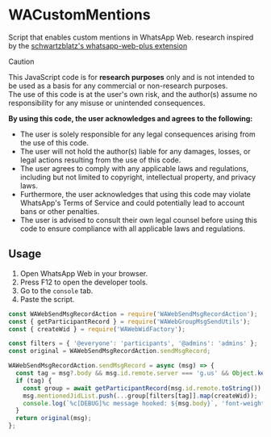 # WACustomMentions
Script that enables custom mentions in WhatsApp Web.
research inspired by the [schwartzblatz's whatsapp-web-plus extension](https://github.com/Schwartzblat/WhatsApp-Web-Plus/blob/main/scripts/hook_send_message.js)

> [!CAUTION] 
> This JavaScript code is for **research purposes** only and is not intended to be used as a basis for any commercial or non-research purposes.  
> The use of this code is at the user's own risk, and the author(s) assume no responsibility for any misuse or unintended consequences.  
>
> **By using this code, the user acknowledges and agrees to the following:**
> 
> - The user is solely responsible for any legal consequences arising from the use of this code.  
> - The user will not hold the author(s) liable for any damages, losses, or legal actions resulting from the use of this code.  
> - The user agrees to comply with any applicable laws and regulations, including but not limited to copyright, intellectual property, and privacy laws.  
> - Furthermore, the user acknowledges that using this code may violate WhatsApp's Terms of Service and could potentially lead to account bans or other penalties.  
> - The user is advised to consult their own legal counsel before using this code to ensure compliance with all applicable laws and regulations.  
## Usage
1. Open WhatsApp Web in your browser.
2. Press F12 to open the developer tools.
3. Go to the `console` tab.
4. Paste the script.
```js
const WAWebSendMsgRecordAction = require('WAWebSendMsgRecordAction');
const { getParticipantRecord } = require('WAWebGroupMsgSendUtils');
const { createWid } = require('WAWebWidFactory');

const filters = { '@everyone': 'participants', '@admins': 'admins' };
const original = WAWebSendMsgRecordAction.sendMsgRecord;

WAWebSendMsgRecordAction.sendMsgRecord = async (msg) => {
  const tag = msg?.body && msg.id.remote.server === 'g.us' && Object.keys(filters).find(t => msg.body.includes(t));
  if (tag) {
    const group = await getParticipantRecord(msg.id.remote.toString());
    msg.mentionedJidList.push(...group[filters[tag]].map(createWid));
    console.log(`%c[DEBUG]%c message hooked: ${msg.body}`, 'font-weight: 900; font-size: 16px; color: orange;', '');
  }
  return original(msg);
};
```
